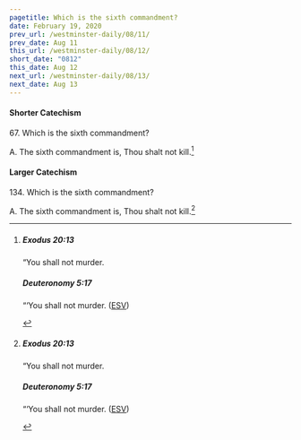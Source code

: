 ```yaml
---
pagetitle: Which is the sixth commandment?
date: February 19, 2020
prev_url: /westminster-daily/08/11/
prev_date: Aug 11
this_url: /westminster-daily/08/12/
short_date: "0812"
this_date: Aug 12
next_url: /westminster-daily/08/13/
next_date: Aug 13
---
```


#### Shorter Catechism

67\. Which is the sixth commandment?

A. The sixth commandment is, Thou shalt not kill.[^fnref:wsc1]


[^fnref:wsc1]: <div class="esv"><h5>Exodus 20:13</h5> <div class="esv-text"><p id="p02020013.01-1">&#8220;You shall not murder.</p> </div><h5>Deuteronomy 5:17</h5> <div class="esv-text"><p id="p05005017.01-2">&#8220;&#8216;You shall not murder.  (<a href="http://www.esv.org" class="copyright">ESV</a>)</p> </div> </div>


#### Larger Catechism

134\. Which is the sixth commandment?

A. The sixth commandment is, Thou shalt not kill.[^fnref:wlc1]


[^fnref:wlc1]: <div class="esv"><h5>Exodus 20:13</h5> <div class="esv-text"><p id="p02020013.01-1">&#8220;You shall not murder.</p> </div><h5>Deuteronomy 5:17</h5> <div class="esv-text"><p id="p05005017.01-2">&#8220;&#8216;You shall not murder.  (<a href="http://www.esv.org" class="copyright">ESV</a>)</p> </div> </div>

